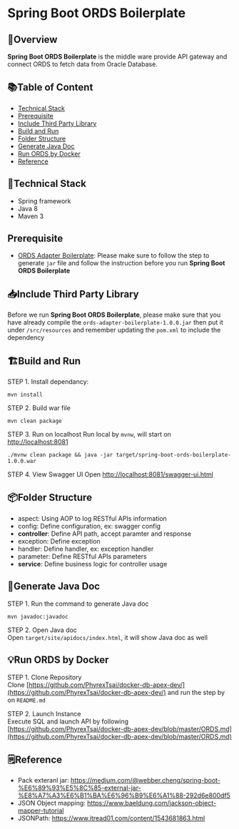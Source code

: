 # Spring Boot ORDS Boilerplate

## 🚀Overview
**Spring Boot ORDS Boilerplate** is the middle ware provide API gateway and connect ORDS to fetch data from Oracle Database.

## 📚Table of Content
- [Technical Stack](#technical-stack)
- [Prerequisite](#prerequisite)
- [Include Third Party Library](#include-third-party-library)
- [Build and Run](#build-and-run)
- [Folder Structure](#folder-structure)
- [Generate Java Doc](#generate-java-doc)
- [Run ORDS by Docker](#run-ords-by-docker)
- [Reference](#reference)

## 🔨<a name="technical-stack"></a>Technical Stack
- Spring framework
- Java 8
- Maven 3

## <a name="prerequisite"></a>Prerequisite
- [ORDS Adapter Boilerplate](https://github.com/PhyrexTsai/ords-adapter-boilerplate): Please make sure to follow the step to generate `jar` file and follow the instruction before you run **Spring Boot ORDS Boilerplate**

## 📥<a name="include-third-party-library"></a>Include Third Party Library
Before we run **Spring Boot ORDS Boilerplate**, please make sure that you have already 
compile the `ords-adapter-boilerplate-1.0.0.jar` then put it under `/src/resources` and 
remember updating the `pom.xml` to include the dependency

## 🏗<a name="build-and-run"></a>Build and Run

STEP 1. Install dependancy:
```
mvn install
```

STEP 2. Build war file
```
mvn clean package
```

STEP 3. Run on localhost
Run local by `mvnw`, will start on [http://localhost:8081](http://localhost:8081)
```
./mvnw clean package && java -jar target/spring-boot-ords-boilerplate-1.0.0.war
```

STEP 4. View Swagger UI
Open [http://localhost:8081/swagger-ui.html](http://localhost:8081/swagger-ui.html)

## 📦<a name="folder-structure"></a>Folder Structure
- aspect: Using AOP to log RESTful APIs information
- config: Define configuration, ex: swagger config
- **controller**: Define API path, accept paramter and response
- exception: Define exception
- handler: Define handler, ex: exception handler
- parameter: Define RESTful APIs parameters
- **service**: Define business logic for controller usage

## 📑<a name="generate-java-doc"></a>Generate Java Doc

STEP 1. Run the command to generate Java doc
```
mvn javadoc:javadoc
```

STEP 2. Open Java doc  
Open `target/site/apidocs/index.html`, it will show Java doc as well

## 💡<a name="run-ords-by-docker">Run ORDS by Docker
STEP 1. Clone Repository    
Clone [https://github.com/PhyrexTsai/docker-db-apex-dev/](https://github.com/PhyrexTsai/docker-db-apex-dev/) and run the step by on `README.md`  

STEP 2. Launch Instance  
Execute SQL and launch API by following [https://github.com/PhyrexTsai/docker-db-apex-dev/blob/master/ORDS.md](https://github.com/PhyrexTsai/docker-db-apex-dev/blob/master/ORDS.md)

## 🗒<a name="reference"></a>Reference
- Pack exteranl jar: https://medium.com/@webber.cheng/spring-boot-%E6%89%93%E5%8C%85-external-jar-%E8%A7%A3%E6%B1%BA%E6%96%B9%E6%A1%88-292d6e800df5
- JSON Object mapping: https://www.baeldung.com/jackson-object-mapper-tutorial
- JSONPath: https://www.itread01.com/content/1543681863.html
